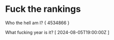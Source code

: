 # Fuck the rankings

Who the hell am I?
{ 4534866 }

What fucking year is it?
[ 2024-08-05T19:00:00Z ]

